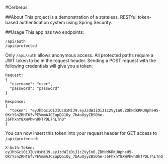 #Cerberus

##About
This project is a demonstration of a stateless, RESTful token-based authentication system using Spring Security.

##Usage
This app has two endpoints:

```
/api/auth
/api/protected
```

Only `/api/auth` allows anonymous access. All protected paths require a JWT token to be in the request header. Sending a POST request with the following credentials will give you a token:

```
Request:
{
  "username": "user",
  "password": "password"
}

Response:
{
  "token": "eyJhbGciOiJIUzUxMiJ9.eyJzdWIiOiJ1c2VyIn0.ZDhNdKRKU0pheH5-OKrY5nZRHT6fvPEVmmAJCEupQG1Oy_7bAuUyyZBSOhe-J6FhxnY8XWVhwn0kTPDL7hLTnQ"
}
```

You can now insert this token into your request header for GET access to `/api/protected`:

```
X-Auth-Token: eyJhbGciOiJIUzUxMiJ9.eyJzdWIiOiJ1c2VyIn0.ZDhNdKRKU0pheH5-OKrY5nZRHT6fvPEVmmAJCEupQG1Oy_7bAuUyyZBSOhe-J6FhxnY8XWVhwn0kTPDL7hLTnQ
```
